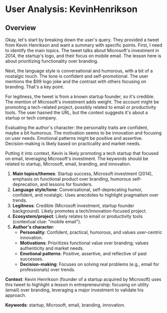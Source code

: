 # User Analysis: KevinHenrikson

## Overview

<think>
Okay, let's start by breaking down the user's query. They provided a tweet from Kevin Henrikson and want a summary with specific points. First, I need to identify the main topics. The tweet talks about Microsoft's investment in 2014, the startup's logo, and their focus on mobile email. The lesson here is about prioritizing functionality over branding.

Next, the language style is conversational and humorous, with a bit of a nostalgic touch. The tone is confident and self-promotional. The user mentions the $99 logo joke and the contrast with others focusing on branding. That's a key point.

For legitness, the tweet is from a known startup founder, so it's credible. The mention of Microsoft's investment adds weight. The account might be promoting a tech-related project, possibly related to email or productivity tools. The user hasned the URL, but the context suggests it's about a startup or tech company.

Evaluating the author's character: the personality traits are confident, maybe a bit humorous. The motivation seems to be innovation and focusing on user needs. Emotional patterns might be positive and assertive. Decision-making is likely based on practicality and market needs.

Putting it into context, Kevin is likely promoting a tech startup that focused on email, leveraging Microsoft's investment. The keywords should be related to startup, Microsoft, email, branding, and innovation.
</think>

1. **Main topics/themes**: Startup success, Microsoft investment (2014), emphasis on functional product over branding, humorous self-deprecation, and lessons for founders.  
2. **Language style/tone**: Conversational, self-deprecating humor, confident, and nostalgic. Uses anecdotes to highlight pragmatism over trends.  
3. **Legitness**: Credible (Microsoft investment, startup founder background). Likely promotes a tech/innovation-focused project.  
4. **Ecosystem/project**: Likely relates to email or productivity tools (contextual clue: "mobile email").  
5. **Author's character**:  
   - **Personality**: Confident, practical, humorous, and values user-centric innovation.  
   - **Motivations**: Prioritizes functional value over branding; values authenticity and market needs.  
   - **Emotional patterns**: Positive, assertive, and reflective of past successes.  
   - **Decision-making**: Focuses on solving real problems (e.g., email for professionals) over trends.  

**Context**: Kevin Henrikson (founder of a startup acquired by Microsoft) uses this tweet to highlight a lesson in entrepreneurship: focusing on utility (email) over branding, leveraging a major investment to validate his approach.  

**Keywords**: startup, Microsoft, email, branding, innovation.